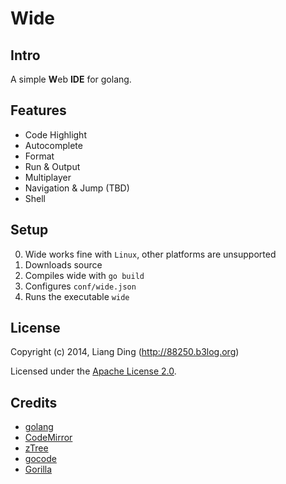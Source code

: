 # Wide #

## Intro ##
A simple <b>W</b>eb **IDE** for golang.

## Features ##

* Code Highlight
* Autocomplete
* Format
* Run & Output
* Multiplayer
* Navigation & Jump (TBD)
* Shell

## Setup ##

0. Wide works fine with `Linux`, other platforms are unsupported
1. Downloads source
2. Compiles wide with `go build` 
3. Configures `conf/wide.json`
4. Runs the executable `wide`

## License ##

Copyright (c) 2014, Liang Ding (http://88250.b3log.org)

Licensed under the [Apache License 2.0](https://github.com/88250/wide/blob/master/LICENSE).

## Credits ##

* [golang](http://golang.org)
* [CodeMirror](https://github.com/marijnh/CodeMirror)
* [zTree](https://github.com/zTree/zTree_v3) 
* [gocode](https://github.com/nsf/gocode)
* [Gorilla](https://github.com/gorilla)
